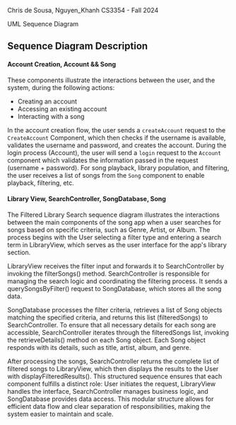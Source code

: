 Chris de Sousa, Nguyen_Khanh
CS3354 - Fall 2024

UML Sequence Diagram


## **Sequence Diagram Description**

#### Account Creation, Account && Song

These components illustrate the interactions between the user, and the system, during the following actions:

- Creating an account
- Accessing an existing account
- Interacting with a song

In the account creation flow, the user sends a `createAccount` request to the `CreateAccount` Component, which then checks if the username is available, validates the username and password, and creates the account. During the login process (Account), the user will send a `login` request to the `Account` component which validates the information passed in the request (username + password). For song playback, library population, and filtering, the user receives a list of songs from the `Song` component to enable playback, filtering, etc.

#### Library View, SearchController, SongDatabase, Song

The Filtered Library Search sequence diagram illustrates the interactions between the
main components of the song app when a user searches for songs based on specific
criteria, such as Genre, Artist, or Album. The process begins with the User selecting a filter
type and entering a search term in LibraryView, which serves as the user interface for the
app's library section.

LibraryView receives the filter input and forwards it to SearchController by invoking the
filterSongs() method. SearchController is responsible for managing the search logic and
coordinating the filtering process. It sends a querySongsByFilter() request to
SongDatabase, which stores all the song data.

SongDatabase processes the filter criteria, retrieves a list of Song objects matching the
specified criteria, and returns this list (filteredSongs) to SearchController. To ensure that
all necessary details for each song are accessible, SearchController iterates through the
filteredSongs list, invoking the retrieveDetails() method on each Song object. Each Song
object responds with its details, such as title, artist, album, and genre.

After processing the songs, SearchController returns the complete list of filtered songs to
LibraryView, which then displays the results to the User with displayFilteredResults(). This
structured sequence ensures that each component fulfills a distinct role: User initiates the
request, LibraryView handles the interface, SearchController manages business logic,
and SongDatabase provides data access. This modular structure allows for efficient data
flow and clear separation of responsibilities, making the system easier to maintain and
scale.